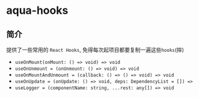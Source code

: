 # aqua-hooks

## 简介

提供了一些常用的 `React Hooks`, 免得每次起项目都要复制一遍这些`hooks`(摔)

- `useOnMount(onMount: () => void) => void`
- `useOnUnmount = (onUnmount: () => void) => void`
- `useOnMountAndUnmount = (callback: () => () => void) => void`
- `useOnUpdate = (onUpdate: () => void, deps: DependencyList = []) =>`
- `useLogger = (componentName: string, ...rest: any[]) => void`
